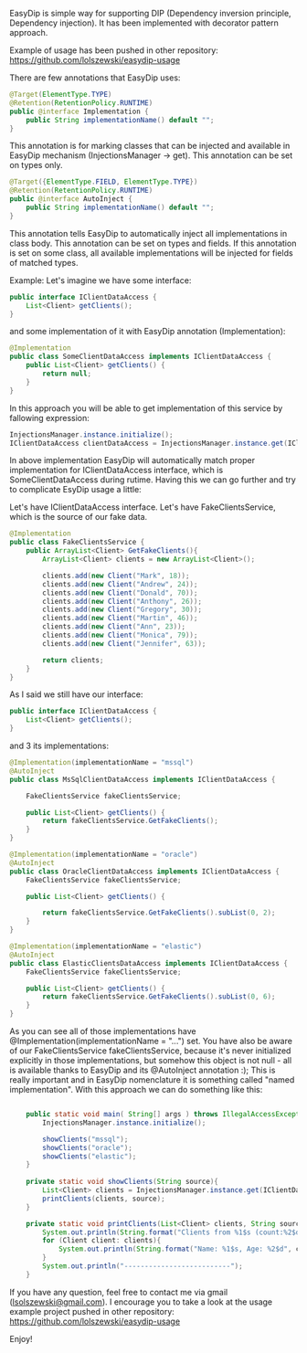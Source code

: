 EasyDip is simple way for supporting DIP (Dependency inversion principle, Dependency injection).
It has been implemented with decorator pattern approach.

Example of usage has been pushed in other repository:
https://github.com/lolszewski/easydip-usage

There are few annotations that EasyDip uses:

```java
@Target(ElementType.TYPE)
@Retention(RetentionPolicy.RUNTIME)
public @interface Implementation {
    public String implementationName() default "";
}
```

This annotation is for marking classes that can be injected and available in EasyDip mechanism (InjectionsManager -> get).
This annotation can be set on types only. 

```java
@Target({ElementType.FIELD, ElementType.TYPE})
@Retention(RetentionPolicy.RUNTIME)
public @interface AutoInject {
    public String implementationName() default "";
}
```

This annotation tells EasyDip to automatically inject all implementations in class body.
This annotation can be set on types and fields. 
If this annotation is set on some class, all available implementations will be injected for fields of matched types.

Example:
Let's imagine we have some interface:

```java
public interface IClientDataAccess {
    List<Client> getClients();
}
```

and some implementation of it with EasyDip annotation (Implementation):

```java
@Implementation
public class SomeClientDataAccess implements IClientDataAccess {
    public List<Client> getClients() {
        return null;
    }
}
```

In this approach you will be able to get implementation of this service by fallowing expression:

```java
InjectionsManager.instance.initialize();
IClientDataAccess clientDataAccess = InjectionsManager.instance.get(IClientDataAccess.class);
```

In above implementation EasyDip will automatically match proper implementation for IClientDataAccess interface, which is SomeClientDataAccess during rutime.
Having this we can go further and try to complicate EsyDip usage a little:

Let's have IClientDataAccess interface. 
Let's have FakeClientsService, which is the source of our fake data.

```java
@Implementation
public class FakeClientsService {
    public ArrayList<Client> GetFakeClients(){
        ArrayList<Client> clients = new ArrayList<Client>();

        clients.add(new Client("Mark", 18));
        clients.add(new Client("Andrew", 24));
        clients.add(new Client("Donald", 70));
        clients.add(new Client("Anthony", 26));
        clients.add(new Client("Gregory", 30));
        clients.add(new Client("Martin", 46));
        clients.add(new Client("Ann", 23));
        clients.add(new Client("Monica", 79));
        clients.add(new Client("Jennifer", 63));

        return clients;
    }
}
```

As I said we still have our interface:
```java
public interface IClientDataAccess {
    List<Client> getClients();
}
```

and 3 its implementations:

```java
@Implementation(implementationName = "mssql")
@AutoInject
public class MsSqlClientDataAccess implements IClientDataAccess {

    FakeClientsService fakeClientsService;

    public List<Client> getClients() {
        return fakeClientsService.GetFakeClients();
    }
}
```

```java
@Implementation(implementationName = "oracle")
@AutoInject
public class OracleClientDataAccess implements IClientDataAccess {
    FakeClientsService fakeClientsService;

    public List<Client> getClients() {

        return fakeClientsService.GetFakeClients().subList(0, 2);
    }
}
```

```java
@Implementation(implementationName = "elastic")
@AutoInject
public class ElasticClientsDataAccess implements IClientDataAccess {
    FakeClientsService fakeClientsService;

    public List<Client> getClients() {
        return fakeClientsService.GetFakeClients().subList(0, 6);
    }
}
```

As you can see all of those implementations have @Implementation(implementationName = "...") set.
You have also be aware of our FakeClientsService fakeClientsService, because it's never initialized explicitly in those implementations, but somehow this object is not null - all is available thanks to EasyDip and its @AutoInject annotation :);
This is really important and in EasyDip nomenclature it is something called "named implementation".
With this approach we can do something like this:

```java

    public static void main( String[] args ) throws IllegalAccessException, InstantiationException, ClassNotFoundException {
        InjectionsManager.instance.initialize();

        showClients("mssql");
        showClients("oracle");
        showClients("elastic");
    }
    
    private static void showClients(String source){
        List<Client> clients = InjectionsManager.instance.get(IClientDataAccess.class, source).getClients();
        printClients(clients, source);
    }

    private static void printClients(List<Client> clients, String source){
        System.out.println(String.format("Clients from %1$s (count:%2$d)", source, clients.toArray().length));
        for (Client client: clients){
            System.out.println(String.format("Name: %1$s, Age: %2$d", client.Name, client.Age));
        }
        System.out.println("--------------------------");
    }
```

If you have any question, feel free to contact me via gmail (lsolszewski@gmail.com).
I encourage you to take a look at the usage example project pushed in other repository:
https://github.com/lolszewski/easydip-usage

Enjoy!
